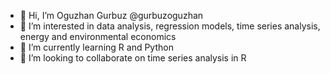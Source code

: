 - 👋 Hi, I’m Oguzhan Gurbuz @gurbuzoguzhan
- 👀 I’m interested in data analysis, regression models, time series analysis, energy and environmental economics
- 🌱 I’m currently learning R and Python
- 💞️ I’m looking to collaborate on time series analysis in R

<!---
gurbuzoguzhan/gurbuzoguzhan is a ✨ special ✨ repository because its `README.md` (this file) appears on your GitHub profile.
You can click the Preview link to take a look at your changes.
--->
